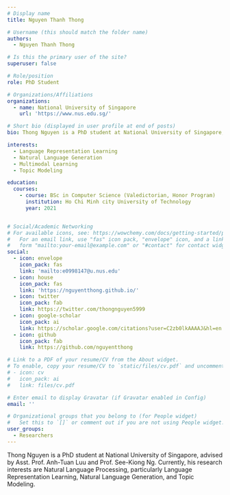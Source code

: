 ```yaml
---
# Display name
title: Nguyen Thanh Thong

# Username (this should match the folder name)
authors:
  - Nguyen Thanh Thong

# Is this the primary user of the site?
superuser: false

# Role/position
role: PhD Student

# Organizations/Affiliations
organizations:
  - name: National University of Singapore
    url: 'https://www.nus.edu.sg/'

# Short bio (displayed in user profile at end of posts)
bio: Thong Nguyen is a PhD student at National University of Singapore, advised by Asst. Prof. Anh-Tuan Luu and Prof. See-Kiong Ng.

interests:
  - Language Representation Learning
  - Natural Language Generation
  - Multimodal Learning
  - Topic Modeling

education:
  courses:
    - course: BSc in Computer Science (Valedictorian, Honor Program)
      institution: Ho Chi Minh city University of Technology
      year: 2021


# Social/Academic Networking
# For available icons, see: https://wowchemy.com/docs/getting-started/page-builder/#icons
#   For an email link, use "fas" icon pack, "envelope" icon, and a link in the
#   form "mailto:your-email@example.com" or "#contact" for contact widget.
social:
  - icon: envelope
    icon_pack: fas
    link: 'mailto:e0998147@u.nus.edu'
  - icon: house
    icon_pack: fas
    link: 'https://nguyentthong.github.io/'
  - icon: twitter
    icon_pack: fab
    link: https://twitter.com/thongnguyen5999
  - icon: google-scholar
    icon_pack: ai
    link: https://scholar.google.com/citations?user=C2zb0lkAAAAJ&hl=en
  - icon: github
    icon_pack: fab
    link: https://github.com/nguyentthong

# Link to a PDF of your resume/CV from the About widget.
# To enable, copy your resume/CV to `static/files/cv.pdf` and uncomment the lines below.
# - icon: cv
#   icon_pack: ai
#   link: files/cv.pdf

# Enter email to display Gravatar (if Gravatar enabled in Config)
email: ''

# Organizational groups that you belong to (for People widget)
#   Set this to `[]` or comment out if you are not using People widget.
user_groups:
  - Researchers
---
```


Thong Nguyen is a PhD student at National University of Singapore, advised by Asst. Prof. Anh-Tuan Luu and Prof. See-Kiong Ng. Currently, his research interests are Natural Language Processing, particularly Language Representation Learning, Natural Language Generation, and Topic Modeling.
